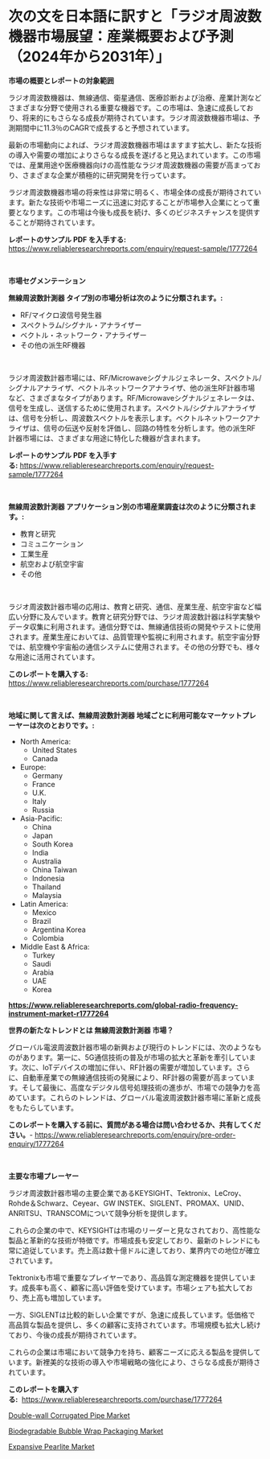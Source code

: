<p><h1>次の文を日本語に訳すと「ラジオ周波数機器市場展望：産業概要および予測（2024年から2031年）」</h1></p><p><strong>市場の概要とレポートの対象範囲</strong></p>
<p><p>ラジオ周波数機器は、無線通信、衛星通信、医療診断および治療、産業計測などさまざまな分野で使用される重要な機器です。この市場は、急速に成長しており、将来的にもさらなる成長が期待されています。ラジオ周波数機器市場は、予測期間中に11.3％のCAGRで成長すると予想されています。</p><p>最新の市場動向によれば、ラジオ周波数機器市場はますます拡大し、新たな技術の導入や需要の増加によりさらなる成長を遂げると見込まれています。この市場では、産業用途や医療機器向けの高性能なラジオ周波数機器の需要が高まっており、さまざまな企業が積極的に研究開発を行っています。</p><p>ラジオ周波数機器市場の将来性は非常に明るく、市場全体の成長が期待されています。新たな技術や市場ニーズに迅速に対応することが市場参入企業にとって重要となります。この市場は今後も成長を続け、多くのビジネスチャンスを提供することが期待されています。</p></p>
<p><strong>レポートのサンプル PDF を入手する:</strong> <a href="https://www.reliableresearchreports.com/enquiry/request-sample/1777264">https://www.reliableresearchreports.com/enquiry/request-sample/1777264</a></p>
<p>&nbsp;</p>
<p><strong>市場セグメンテーション</strong></p>
<p><strong>無線周波数計測器 タイプ別の市場分析は次のように分類されます。:</strong></p>
<p><ul><li>RF/マイクロ波信号発生器</li><li>スペクトラム/シグナル・アナライザー</li><li>ベクトル・ネットワーク・アナライザー</li><li>その他の派生RF機器</li></ul></p>
<p>&nbsp;</p>
<p><p>ラジオ周波数計器市場には、RF/Microwaveシグナルジェネレータ、スペクトル/シグナルアナライザ、ベクトルネットワークアナライザ、他の派生RF計器市場など、さまざまなタイプがあります。RF/Microwaveシグナルジェネレータは、信号を生成し、送信するために使用されます。スペクトル/シグナルアナライザは、信号を分析し、周波数スペクトルを表示します。ベクトルネットワークアナライザは、信号の伝送や反射を評価し、回路の特性を分析します。他の派生RF計器市場には、さまざまな用途に特化した機器が含まれます。</p></p>
<p><strong>レポートのサンプル PDF を入手する:</strong>&nbsp;<a href="https://www.reliableresearchreports.com/enquiry/request-sample/1777264">https://www.reliableresearchreports.com/enquiry/request-sample/1777264</a></p>
<p>&nbsp;</p>
<p><strong> 無線周波数計測器 アプリケーション別の市場産業調査は次のように分類されます。:</strong></p>
<p><ul><li>教育と研究</li><li>コミュニケーション</li><li>工業生産</li><li>航空および航空宇宙</li><li>その他</li></ul></p>
<p>&nbsp;</p>
<p><p>ラジオ周波数計器市場の応用は、教育と研究、通信、産業生産、航空宇宙など幅広い分野に及んでいます。教育と研究分野では、ラジオ周波数計器は科学実験やデータ収集に利用されます。通信分野では、無線通信技術の開発やテストに使用されます。産業生産においては、品質管理や監視に利用されます。航空宇宙分野では、航空機や宇宙船の通信システムに使用されます。その他の分野でも、様々な用途に活用されています。</p></p>
<p><strong>このレポートを購入する:</strong>&nbsp; <a href="https://www.reliableresearchreports.com/purchase/1777264">https://www.reliableresearchreports.com/purchase/1777264</a></p>
<p>&nbsp;</p>
<p><strong>地域に関して言えば、無線周波数計測器 地域ごとに利用可能なマーケットプレーヤーは次のとおりです。:</strong></p>
<p><ul>
    <li>
        North America:
        <ul>
            <li>United States</li>
            <li>Canada</li>
        </ul>
    </li>
    <li>
        Europe:
        <ul>
            <li>Germany</li>
            <li>France</li>
            <li>U.K.</li>
            <li>Italy</li>
            <li>Russia</li>
        </ul>
    </li>
    <li>
        Asia-Pacific:
        <ul>
            <li>China</li>
            <li>Japan</li>
            <li>South Korea</li>
            <li>India</li>
            <li>Australia</li>
            <li>China Taiwan</li>
            <li>Indonesia</li>
            <li>Thailand</li>
            <li>Malaysia</li>
        </ul>
    </li>
    <li>
        Latin America:
        <ul>
            <li>Mexico</li>
            <li>Brazil</li>
            <li>Argentina Korea</li>
            <li>Colombia</li>
        </ul>
    </li>
    <li>
        Middle East & Africa:
        <ul>
            <li>Turkey</li>
            <li>Saudi</li>
            <li>Arabia</li>
            <li>UAE</li>
            <li>Korea</li>
        </ul>
    </li>
    </ul></p>
<p><strong><a href="https://www.reliableresearchreports.com/global-radio-frequency-instrument-market-r1777264">https://www.reliableresearchreports.com/global-radio-frequency-instrument-market-r1777264</a></strong>&nbsp;</p>
<p><strong>世界の新たなトレンドとは 無線周波数計測器 市場？</strong></p>
<p><p>グローバル電波周波数計器市場の新興および現行のトレンドには、次のようなものがあります。第一に、5G通信技術の普及が市場の拡大と革新を牽引しています。次に、IoTデバイスの増加に伴い、RF計器の需要が増加しています。さらに、自動車産業での無線通信技術の発展により、RF計器の需要が高まっています。そして最後に、高度なデジタル信号処理技術の進歩が、市場での競争力を高めています。これらのトレンドは、グローバル電波周波数計器市場に革新と成長をもたらしています。</p></p>
<p><strong>このレポートを購入する前に、質問がある場合は問い合わせるか、共有してください。</strong>- <a href="https://www.reliableresearchreports.com/enquiry/pre-order-enquiry/1777264">https://www.reliableresearchreports.com/enquiry/pre-order-enquiry/1777264</a></p>
<p>&nbsp;</p>
<p><strong>主要な市場プレーヤー</strong></p>
<p><p>ラジオ周波数計器市場の主要企業であるKEYSIGHT、Tektronix、LeCroy、Rohde＆Schwarz、Ceyear、GW INSTEK、SIGLENT、PROMAX、UNID、ANRITSU、TRANSCOMについて競争分析を提供します。</p><p>これらの企業の中で、KEYSIGHTは市場のリーダーと見なされており、高性能な製品と革新的な技術が特徴です。市場成長も安定しており、最新のトレンドにも常に追従しています。売上高は数十億ドルに達しており、業界内での地位が確立されています。</p><p>Tektronixも市場で重要なプレイヤーであり、高品質な測定機器を提供しています。成長率も高く、顧客に高い評価を受けています。市場シェアも拡大しており、売上高も増加しています。</p><p>一方、SIGLENTは比較的新しい企業ですが、急速に成長しています。低価格で高品質な製品を提供し、多くの顧客に支持されています。市場規模も拡大し続けており、今後の成長が期待されています。</p><p>これらの企業は市場において競争力を持ち、顧客ニーズに応える製品を提供しています。新裡美的な技術の導入や市場戦略の強化により、さらなる成長が期待されています。</p></p>
<p><strong>このレポートを購入する:</strong>&nbsp;&nbsp;<a href="https://www.reliableresearchreports.com/purchase/1777264">https://www.reliableresearchreports.com/purchase/1777264</a></p>
<p><p><a href="https://www.linkedin.com/pulse/double-wall-corrugated-pipe-market-size-share-global-analysis-d9mxe?trackingId=sVjYK3GaCLCTOYg%2B79AM5w%3D%3D">Double-wall Corrugated Pipe Market</a></p><p><a href="https://www.linkedin.com/pulse/decoding-biodegradable-bubble-wrap-packaging-market-deep-k8xve?trackingId=1QgjV3C0sdfh8Z4ef%2BRqCw%3D%3D">Biodegradable Bubble Wrap Packaging Market</a></p><p><a href="https://www.linkedin.com/pulse/expansive-pearlite-market-centers-aspects-growth-share-opportunity-ihvde?trackingId=9DoT2ZEy6MO015ZUe1hz7g%3D%3D">Expansive Pearlite Market</a></p></p>